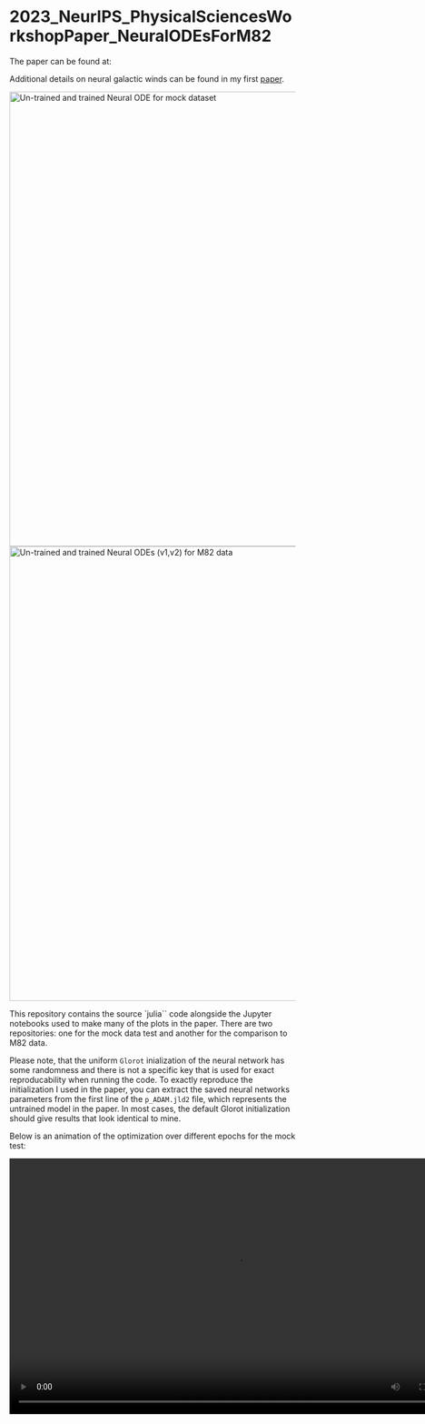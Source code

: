 # 2023_NeurIPS_PhysicalSciencesWorkshopPaper_NeuralODEsForM82

The paper can be found at: 


Additional details on neural galactic winds can be found in my first [paper](https://ml4astro.github.io/icml2023/assets/16.pdf). 


<img src="../mocktest/plots/mock_fits.png" alt="Un-trained and trained Neural ODE for mock dataset" width="800"/>

<img src="../m82/plots/north_fits.png" alt="Un-trained and trained Neural ODEs (v1,v2) for M82 data" width="800"/>

This repository contains the source `julia`` code alongside the Jupyter notebooks used to make many of the plots in the paper. There are two repositories: one for the mock data test and another for the comparison to M82 data. 

Please note, that the uniform `Glorot` inialization of the neural network has some randomness and there is not a specific key that is used for exact reproducability when running the code. To exactly reproduce the initialization I used in the paper, you can extract the saved neural networks parameters from the first line of the `p_ADAM.jld2` file, which represents the untrained model in the paper. In most cases, the default Glorot initialization should give results that look identical to mine.


Below is an animation of the optimization over different epochs for the mock test: 

<video width="800" height="450" controls>
  <source src="../mocktest/plots/iters/movie.mp4" type="video/mp4">
Your browser does not support the video tag.
</video>




